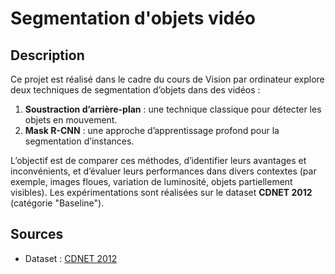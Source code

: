 # Segmentation d'objets vidéo

## Description

Ce projet est réalisé dans le cadre du cours de Vision par ordinateur explore deux techniques de segmentation d’objets dans des vidéos :
1. **Soustraction d’arrière-plan** : une technique classique pour détecter les objets en mouvement.
2. **Mask R-CNN** : une approche d’apprentissage profond pour la segmentation d’instances.

L’objectif est de comparer ces méthodes, d’identifier leurs avantages et inconvénients, et d’évaluer leurs performances dans divers contextes (par exemple, images floues, variation de luminosité, objets partiellement visibles). Les expérimentations sont réalisées sur le dataset **CDNET 2012** (catégorie "Baseline").

## Sources

- Dataset : [CDNET 2012]([http://www.manythings.org/anki/](http://jacarini.dinf.usherbrooke.ca/dataset2012))
